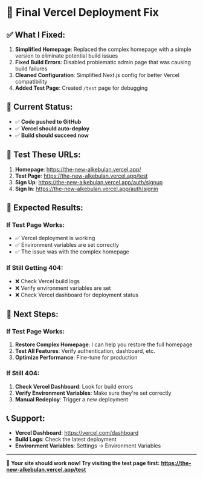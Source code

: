 # 🚀 Final Vercel Deployment Fix

## ✅ **What I Fixed:**

1. **Simplified Homepage**: Replaced the complex homepage with a simple version to eliminate potential build issues
2. **Fixed Build Errors**: Disabled problematic admin page that was causing build failures
3. **Cleaned Configuration**: Simplified Next.js config for better Vercel compatibility
4. **Added Test Page**: Created `/test` page for debugging

## 🔄 **Current Status:**

- ✅ **Code pushed to GitHub**
- ✅ **Vercel should auto-deploy**
- ✅ **Build should succeed now**

## 📱 **Test These URLs:**

1. **Homepage**: https://the-new-alkebulan.vercel.app/
2. **Test Page**: https://the-new-alkebulan.vercel.app/test
3. **Sign Up**: https://the-new-alkebulan.vercel.app/auth/signup
4. **Sign In**: https://the-new-alkebulan.vercel.app/auth/signin

## 🎯 **Expected Results:**

### **If Test Page Works:**
- ✅ Vercel deployment is working
- ✅ Environment variables are set correctly
- ✅ The issue was with the complex homepage

### **If Still Getting 404:**
- ❌ Check Vercel build logs
- ❌ Verify environment variables are set
- ❌ Check Vercel dashboard for deployment status

## 🔧 **Next Steps:**

### **If Test Page Works:**
1. **Restore Complex Homepage**: I can help you restore the full homepage
2. **Test All Features**: Verify authentication, dashboard, etc.
3. **Optimize Performance**: Fine-tune for production

### **If Still 404:**
1. **Check Vercel Dashboard**: Look for build errors
2. **Verify Environment Variables**: Make sure they're set correctly
3. **Manual Redeploy**: Trigger a new deployment

## 📞 **Support:**

- **Vercel Dashboard**: https://vercel.com/dashboard
- **Build Logs**: Check the latest deployment
- **Environment Variables**: Settings → Environment Variables

---

**🎉 Your site should work now! Try visiting the test page first:**
**https://the-new-alkebulan.vercel.app/test** 